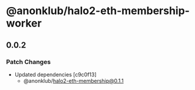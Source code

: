 # @anonklub/halo2-eth-membership-worker

## 0.0.2

### Patch Changes

- Updated dependencies [c9c0f13]
  - @anonklub/halo2-eth-membership@0.1.1
